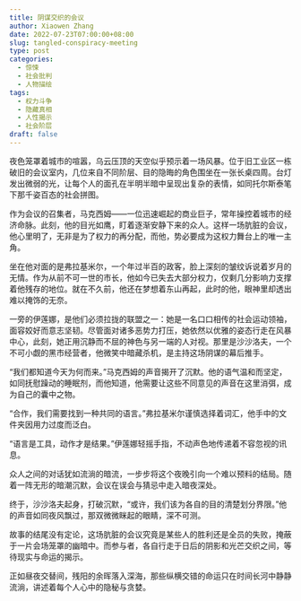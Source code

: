 ```yaml
---
title: 阴谋交织的会议
author: Xiaowen Zhang
date: 2022-07-23T07:00:00+08:00
slug: tangled-conspiracy-meeting
type: post
categories:
  - 惊悚
  - 社会批判
  - 人物描绘
tags:
  - 权力斗争
  - 隐藏真相
  - 人性揭示
  - 社会阶层
draft: false
---
```


夜色笼罩着城市的喧嚣，乌云压顶的天空似乎预示着一场风暴。位于旧工业区一栋破旧的会议室内，几位来自不同阶层、目的隐晦的角色围坐在一张长桌四周。台灯发出微弱的光，让每个人的面孔在半明半暗中呈现出复杂的表情，如同托尔斯泰笔下那千姿百态的社会拼图。

作为会议的召集者，马克西姆——一位迅速崛起的商业巨子，常年操控着城市的经济命脉。此刻，他的目光如鹰，盯着逐渐安静下来的众人。这样一场肮脏的会议，他心里明了，无非是为了权力的再分配，而他，势必要成为这权力舞台上的唯一主角。

坐在他对面的是弗拉基米尔，一个年过半百的政客，脸上深刻的皱纹诉说着岁月的无情。作为从前不可一世的市长，他如今已失去大部分权力，仅剩几分影响力支撑着他残存的地位。就在不久前，他还在梦想着东山再起，此时的他，眼神里却透出难以掩饰的无奈。

一旁的伊莲娜，是他们必须拉拢的联盟之一：她是一名口口相传的社会运动领袖，面容姣好而意志坚韧。尽管面对诸多恶势力打压，她依然以优雅的姿态行走在风暴中心，此刻，她正用沉静而不屈的神色与另一端的人对视。那里是沙沙洛夫，一个不可小觑的黑市经营者，他微笑中暗藏杀机，是主持这场阴谋的幕后推手。

“我们都知道今天为何而来。”马克西姆的声音揭开了沉默。他的语气温和而坚定，如同抚慰躁动的睡眠剂，而他知道，他需要让这些不同意见的声音在这里消弭，成为自己的囊中之物。

“合作，我们需要找到一种共同的语言。”弗拉基米尔谨慎选择着词汇，他手中的文件夹因用力过度而泛白。

“语言是工具，动作才是结果。”伊莲娜轻摇手指，不动声色地传递着不容忽视的讯息。

众人之间的对话犹如流淌的暗流，一步步将这个夜晚引向一个难以预料的结局。随着一阵无形的暗潮沉默，会议在误会与猜忌中走入暗夜深处。

终于，沙沙洛夫起身，打破沉默，“或许，我们该为各自的目的清楚划分界限。”他的声音如同夜风飘过，那双微微眯起的眼睛，深不可测。

故事的结尾没有定论，这场肮脏的会议究竟是某些人的胜利还是全员的失败，掩蔽于一片会场笼罩的幽暗中。而参与者，各自行走于日后的阴影和光芒交织之间，等待现实与命运的揭示。

正如昼夜交替间，残阳的余晖落入深海，那些纵横交错的命运只在时间长河中静静流淌，讲述着每个人心中的隐秘与贪婪。